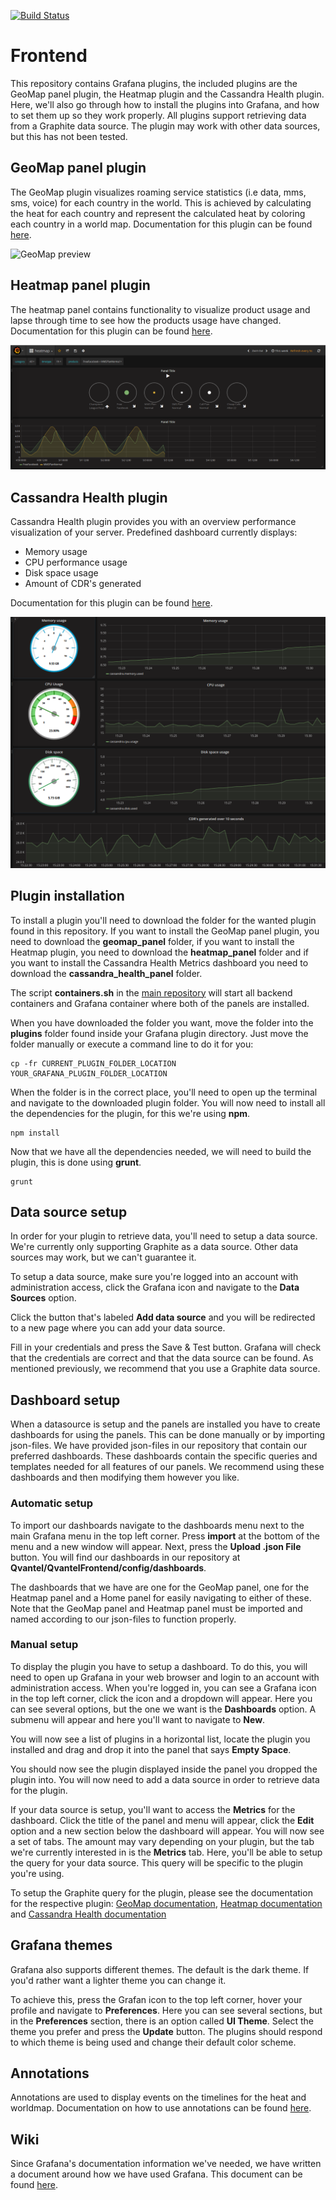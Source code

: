 [![Build Status](https://travis-ci.org/flygare/orcd-frontend.svg?branch=master)](https://travis-ci.org/flygare/orcd-frontend)

# Frontend
This repository contains Grafana plugins, the included plugins are the GeoMap panel plugin, the Heatmap plugin and the Cassandra Health plugin. Here, we'll also go through how to install the plugins into Grafana, and how to set them up so they work properly. All plugins support retrieving data from a Graphite data source. The plugin may work with other data sources, but this has not been tested.

## GeoMap panel plugin
The GeoMap plugin visualizes roaming service statistics (i.e data, mms, sms, voice) for each country in the world. This is achieved by calculating the heat for each country and represent the calculated heat by coloring each country in a world map. Documentation for this plugin can be found [here](geomap_panel#geomap-panel-plugin-for-grafana).

![GeoMap preview](images/geomap_worldmap_dark.png)

## Heatmap panel plugin
The heatmap panel contains functionality to visualize product usage and lapse through time to see how the products usage have changed. Documentation for this plugin can be found [here](heatmap_panel).

![Heatmap Preview](heatmap_panel/images/heatmap-dashboard-dark.png)


## Cassandra Health plugin
Cassandra Health plugin provides you with an overview performance visualization of your server.
Predefined dashboard currently displays:
- Memory usage
- CPU performance usage
- Disk space usage
- Amount of CDR's generated

Documentation for this plugin can be found [here](cassandra_health_panel).

![image of import](cassandra_health_panel/src/img/dashboard.png)


## Plugin installation
To install a plugin you'll need to download the folder for the wanted plugin found in this repository. If you want to install the GeoMap panel plugin, you need to download the **geomap_panel** folder, if you want to install the Heatmap plugin, you need to download the **heatmap_panel** folder and if you want to install the Cassandra Health Metrics dashboard you need to download the **cassandra_health_panel** folder.

The script **containers.sh** in the [main repository](https://github.com/flygare/Qvantel) will start all backend containers and Grafana container where both of the panels are installed.

When you have downloaded the folder you want, move the folder into the **plugins** folder found inside your Grafana plugin directory. Just move the folder manually or execute a command line to do it for you:
```
cp -fr CURRENT_PLUGIN_FOLDER_LOCATION YOUR_GRAFANA_PLUGIN_FOLDER_LOCATION
```
When the folder is in the correct place, you'll need to open up the terminal and navigate to the downloaded plugin folder. You will now need to install all the dependencies for the plugin, for this we're using **npm**.
```
npm install
```
Now that we have all the dependencies needed, we will need to build the plugin, this is done using **grunt**.
```
grunt
```

## Data source setup
In order for your plugin to retrieve data, you'll need to setup a data source. We're currently only supporting Graphite as a data source. Other data sources may work, but we can't guarantee it.

To setup a data source, make sure you're logged into an account with administration access, click the Grafana icon and navigate to the **Data Sources** option.

Click the button that's labeled **Add data source** and you will be redirected to a new page where you can add your data source.

Fill in your credentials and press the Save & Test button. Grafana will check that the credentials are correct and that the data source can be found. As mentioned previously, we recommend that you use a Graphite data source.

## Dashboard setup
When a datasource is setup and the panels are installed you have to create dashboards for using the panels. This can be done manually or by importing json-files. We have provided json-files in our repository that contain our preferred dashboards. These dashboards contain the specific queries and templates needed for all features of our panels. We recommend using these dashboards and then modifying them however you like.

### Automatic setup
To import our dashboards navigate to the dashboards menu next to the main Grafana menu in the top left corner. Press **import** at the bottom of the menu and a new window will appear. Next, press the **Upload .json File** button. You will find our dashboards in our repository at **Qvantel/QvantelFrontend/config/dashboards**.

The dashboards that we have are one for the GeoMap panel, one for the Heatmap panel and a Home panel for easily navigating to either of these. Note that the GeoMap panel and Heatmap panel must be imported and named according to our json-files to function properly.

### Manual setup
To display the plugin you have to setup a dashboard. To do this, you will need to open up Grafana in your web browser and login to an account with administration access. When you're logged in, you can see a Grafana icon in the top left corner, click the icon and a dropdown will appear. Here you can see several options, but the one we want is the **Dashboards** option. A submenu will appear and here you'll want to navigate to **New**.

You will now see a list of plugins in a horizontal list, locate the plugin you installed and drag and drop it into the panel that says **Empty Space**.

You should now see the plugin displayed inside the panel you dropped the plugin into. You will now need to add a data source in order to retrieve data for the plugin.

If your data source is setup, you'll want to access the **Metrics** for the dashboard. Click the title of the panel and menu will appear, click the **Edit** option and a new section below the dashboard will appear. You will now see a set of tabs. The amount may vary depending on your plugin, but the tab we're currently interested in is the **Metrics** tab. Here, you'll be able to setup the query for your data source. This query will be specific to the plugin you're using.

To setup the Graphite query for the plugin, please see the documentation for the respective plugin: [GeoMap documentation](geomap_panel#metrics), [Heatmap documentation](heatmap_panel#metrics) and [Cassandra Health documentation](cassandra_health_panel#metrics)

## Grafana themes
Grafana also supports different themes. The default is the dark theme. If you'd rather want a lighter theme you can change it.

To achieve this, press the Grafan icon to the top left corner, hover your profile and navigate to **Preferences**. Here you can see several sections, but in the **Preferences** section, there is an option called **UI Theme**. Select the theme you prefer and press the **Update** button. The plugins should respond to which theme is being used and change their default color scheme.

## Annotations
Annotations are used to display events on the timelines for the heat and worldmap.
Documentation on how to use annotations can be found [here](annotations.md).

## Wiki
Since Grafana's documentation information we've needed, we have written a document around how we have used Grafana. This document can be found [here](https://github.com/flygare/orcd-frontend/wiki/Developing-Grafana-plugins).

